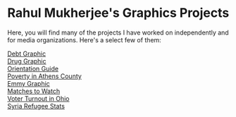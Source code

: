 # Rahul Mukherjee's Graphics Projects
Here, you will find many of the projects I have worked on independently and for media organizations. Here's a select few of them:

  <a href="layout.html">Debt Graphic</a><br>
  <a href="drugarrests/DrugGraphic.html">Drug Graphic</a><br>
  <a href="OrientationGuide/index.html">Orientation Guide</a><br>
 <a href="PovertyMap/index.html">Poverty in Athens County</a><br>
<a href="Emmy/tab-example.htm">Emmy Graphic</a><br>
<a href="sportstowatch/index.html">Matches to Watch</a><br>
    <a href="PollGraphic/index.html">Voter Turnout in Ohio</a><br>
    <a href="SyriaProject/refugeesbycountry.html">Syria Refugee Stats</a>
